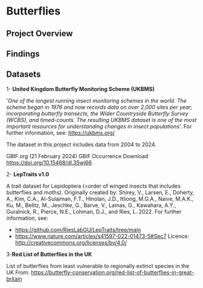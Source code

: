 # Butterflies

## Project Overview



## Findings


## Datasets
1- __United Kingdom Butterfly Monitoring Scheme (UKBMS)__

'_One of the longest running insect monitoring schemes in the world. The scheme began in 1976 and now records data on over 2,000 sites per year; incorporating butterfly transects, the Wider Countryside Butterfly Survey (WCBS), and timed-counts. The resulting UKBMS dataset is one of the most important resources for understanding changes in insect populations_'. For further information, see: https://ukbms.org/

The dataset in this project includes data from 2004 to 2024. 

GBIF.org (21 February 2024) GBIF Occurrence Download  https://doi.org/10.15468/dl.35wj66

2- __LepTraits v1.0__

A trait dataset for Lepidoptera (=order of winged insects that includes butterflies and moths). Originally created by:
Shirey, V., Larsen, E., Doherty, A., Kim, C.A., Al-Sulaiman, F.T., Hinolan, J.D., Itliong, M.G.A., Naive, M.A.K., Ku, M., Belitz, M., Jeschke, G., Barve, V., Lamas, G., Kawahara, A.Y., Guralnick, R., Pierce, N.E., Lohman, D.J., and Ries, L. 2022. For further information, see:
- https://github.com/RiesLabGU/LepTraits/tree/main
- https://www.nature.com/articles/s41597-022-01473-5#Sec7
Licence: http://creativecommons.org/licenses/by/4.0/ 

3-__Red List of Butterflies in the UK__

List of butterflies from least vulnerable to regionally extinct species in the UK
From: https://butterfly-conservation.org/red-list-of-butterflies-in-great-britain 


